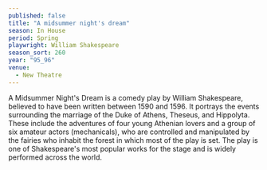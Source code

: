 ```yaml
---
published: false
title: "A midsummer night's dream"
season: In House
period: Spring
playwright: William Shakespeare
season_sort: 260
year: "95_96"
venue:
  - New Theatre
---
```


A Midsummer Night's Dream is a comedy play by William Shakespeare, believed to have been written between 1590 and 1596. It portrays the events surrounding the marriage of the Duke of Athens, Theseus, and Hippolyta. These include the adventures of four young Athenian lovers and a group of six amateur actors (mechanicals), who are controlled and manipulated by the fairies who inhabit the forest in which most of the play is set. The play is one of Shakespeare's most popular works for the stage and is widely performed across the world.